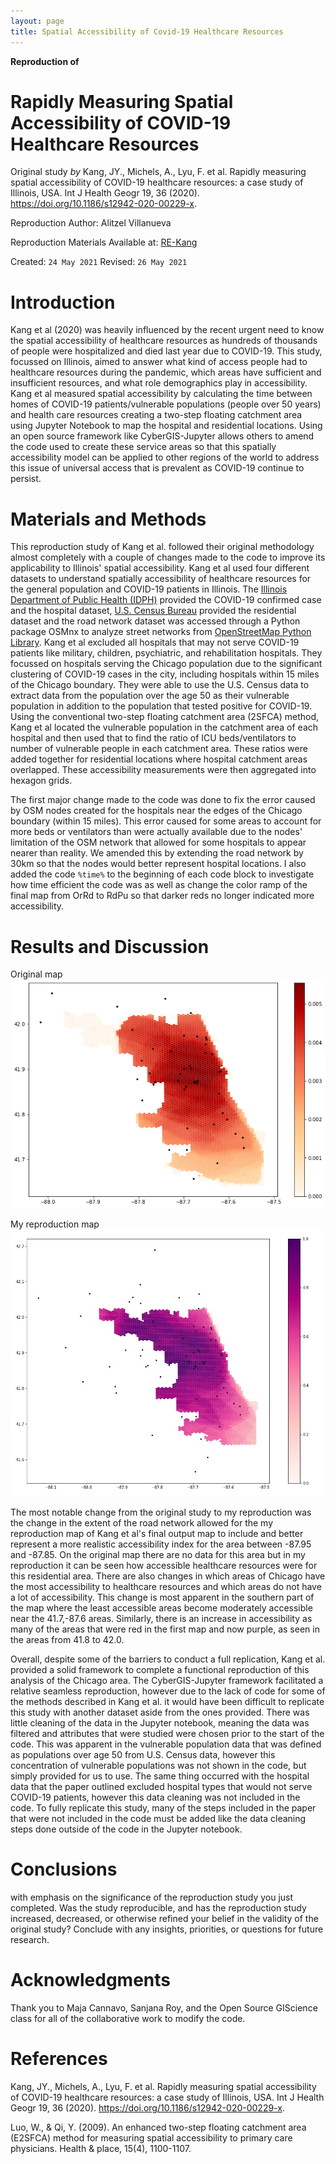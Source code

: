 ```yaml
---
layout: page
title: Spatial Accessibility of Covid-19 Healthcare Resources
---
```


**Reproduction of**
# Rapidly Measuring Spatial Accessibility of COVID-19 Healthcare Resources

Original study *by* Kang, JY., Michels, A., Lyu, F. et al. Rapidly measuring spatial accessibility of COVID-19 healthcare resources: a case study of Illinois, USA. Int J Health Geogr 19, 36 (2020). https://doi.org/10.1186/s12942-020-00229-x.

Reproduction Author:
Alitzel Villanueva

Reproduction Materials Available at: [RE-Kang](https://github.com/avillanueva1005/RE-Kang)

Created: `24 May 2021`
Revised: `26 May 2021`

# Introduction

Kang et al (2020) was heavily influenced by the recent urgent need to know the spatial accessibility of healthcare resources as hundreds of thousands of people were hospitalized and died last year due to COVID-19. This study, focussed on Illinois, aimed to answer what kind of access people had to healthcare resources during the pandemic, which areas have sufficient and insufficient resources, and what role demographics play in accessibility. Kang et al measured spatial accessibility by calculating the time between homes of COVID-19 patients/vulnerable populations (people over 50 years) and health care resources creating a two-step floating catchment area using Jupyter Notebook to map the hospital and residential locations. Using an open source framework like CyberGIS-Jupyter allows others to amend the code used to create these service areas so that this spatially accessibility model can be applied to other regions of the world to address this issue of universal access that is prevalent as COVID-19 continue to persist.

# Materials and Methods

This reproduction study of Kang et al. followed their original  methodology almost completely with a couple of changes made to the code to improve its applicability to Illinois' spatial accessibility. Kang et al used four different datasets to understand spatially accessibility of healthcare resources for the general population and COVID-19 patients in Illinois. The [Illinois Department of Public Health (IDPH)](https://coronavirus.illinois.gov/s/medical-providers-and-facilities) provided the COVID-19 confirmed case and the hospital dataset, [U.S. Census Bureau](https://data.census.gov/cedsci/deeplinks?url=https%3A%2F%2Ffactfinder.census.gov%2F&tid=GOVSTIMESERIES.CG00ORG01) provided the residential dataset and the road network dataset was accessed through a Python package OSMnx to analyze street networks from [OpenStreetMap Python Library](https://github.com/gboeing/osmnx). Kang et al excluded all hospitals that may not serve COVID-19 patients like military, children, psychiatric, and rehabilitation hospitals. They focussed on hospitals serving the Chicago population due to the significant clustering of COVID-19 cases in the city, including hospitals within 15 miles of the Chicago boundary. They were able to use the U.S. Census data to extract data from the population over the age 50 as their vulnerable population in addition to the population that tested positive for COVID-19. Using the conventional two-step floating catchment area (2SFCA) method, Kang et al located the vulnerable population in the catchment area of each hospital and then used that to find the ratio of ICU beds/ventilators to number of vulnerable people in each catchment area. These ratios were added together for residential locations where hospital catchment areas overlapped. These accessibility measurements were then aggregated into hexagon grids.

The first major change made to the code was done to fix the error caused by OSM nodes created for the hospitals near the edges of the Chicago boundary (within 15 miles). This error caused for some areas to account for more beds or ventilators than were actually available due to the nodes' limitation of the OSM network that allowed for some hospitals to appear nearer than reality. We amended this by extending the road network by 30km so that the nodes would better represent hospital locations. I also added the code ```%time%``` to the beginning of each code block to investigate how time efficient the code was as well as change the color ramp of the final map from OrRd to RdPu so that darker reds no longer indicated more accessibility.

# Results and Discussion

Original map
![initial map](RE-Kang/ChicagoResult.png)

My reproduction map
![final map](RE-Kang/chicagocovid.jpg)

The most notable change from the original study to my reproduction was the change in the extent of the road network allowed for the my reproduction map of Kang et al's final output map to include and better represent a more realistic accessibility index for the area between -87.95 and -87.85. On the original map there are no data for this area but in my reproduction it can be seen how accessible healthcare resources were for this residential area. There are also changes in which areas of Chicago have the most accessibility to healthcare resources and which areas do not have a lot of accessibility. This change is most apparent in the southern part of the map where the least accessible areas become moderately accessible near the 41.7,-87.6 areas. Similarly, there is an increase in accessibility as many of the areas that were red in the first map and now purple, as seen in the areas from 41.8 to 42.0.

Overall, despite some of the barriers to conduct a full replication, Kang et al. provided a solid framework to complete a functional reproduction of this analysis of the Chicago area. The CyberGIS-Jupyter framework facilitated a relative seamless reproduction, however due to the lack of code for some of the methods described in Kang et al. it would have been difficult to replicate this study with another dataset aside from the ones provided. There was little cleaning of the data in the Jupyter notebook, meaning the data was filtered and attributes that were studied were chosen prior to the start of the code. This was apparent in the vulnerable population data that was defined as populations over age 50 from U.S. Census data, however this concentration of vulnerable populations was not shown in the code, but simply provided for us to use. The same thing occurred with the hospital data that the paper outlined excluded hospital types that would not serve COVID-19 patients, however this data cleaning was not included in the code. To fully replicate this study, many of the steps included in the paper that were not included in the code must be added like the data cleaning steps done outside of the code in the Jupyter notebook.

# Conclusions
with emphasis on the significance of the reproduction study you just completed. Was the study reproducible, and has the reproduction study increased, decreased, or otherwise refined your belief in the validity of the original study? Conclude with any insights, priorities, or questions for future research.

# Acknowledgments
Thank you to Maja Cannavo, Sanjana Roy, and the Open Source GIScience class for all of the collaborative work to modify the code.

# References

Kang, JY., Michels, A., Lyu, F. et al. Rapidly measuring spatial accessibility of COVID-19 healthcare resources: a case study of Illinois, USA. Int J Health Geogr 19, 36 (2020). https://doi.org/10.1186/s12942-020-00229-x.

Luo, W., & Qi, Y. (2009). An enhanced two-step floating catchment area (E2SFCA) method for measuring spatial accessibility to primary care physicians. Health & place, 15(4), 1100-1107.

